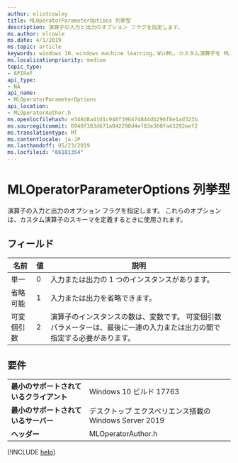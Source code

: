 ```yaml
---
author: eliotcowley
title: MLOperatorParameterOptions 列挙型
description: 演算子の入力と出力のオプション フラグを指定します。
ms.author: elcowle
ms.date: 4/1/2019
ms.topic: article
keywords: windows 10、windows machine learning、WinML、カスタム演算子を MLOperatorParameterOptions
ms.localizationpriority: medium
topic_type:
- APIRef
api_type:
- NA
api_name:
- MLOperatorParameterOptions
api_location:
- MLOperatorAuthor.h
ms.openlocfilehash: e348d8a41d1c940f396474844db296f8e1ad323b
ms.sourcegitcommit: 6948f383d671a042290d4ef83e360fa43292eef2
ms.translationtype: MT
ms.contentlocale: ja-JP
ms.lasthandoff: 05/23/2019
ms.locfileid: "66181354"
---
```

# <a name="mloperatorparameteroptions-enum"></a>MLOperatorParameterOptions 列挙型

演算子の入力と出力のオプション フラグを指定します。 これらのオプションは、カスタム演算子のスキーマを定義するときに使用されます。

## <a name="fields"></a>フィールド

| 名前 | 値 | 説明 |
|------|-------|-------------|
| 単一 | 0 | 入力または出力の 1 つのインスタンスがあります。 |
| 省略可能 | 1 | 入力または出力を省略できます。 |
| 可変個引数 | 2 | 演算子のインスタンスの数は、変数です。 可変個引数パラメーターは、最後に一連の入力または出力の間で指定する必要があります。 |

## <a name="requirements"></a>要件

| | |
|-|-|
| **最小のサポートされているクライアント** | Windows 10 ビルド 17763 |
| **最小のサポートされているサーバー** | デスクトップ エクスペリエンス搭載の Windows Server 2019 |
| **ヘッダー** | MLOperatorAuthor.h |

[!INCLUDE [help](../../includes/get-help.md)]
